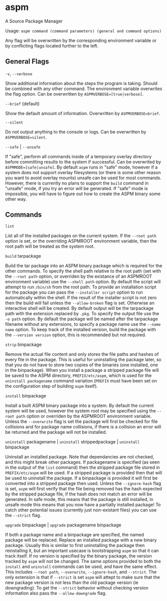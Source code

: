 # aspm
A Source Package Manager

Usage: `aspm command (command parameters) (general and command options)`

Any flag will be overwritten by the corresponding environment variable or by conflicting flags located further to the left.

## General Flags

`-v`, `--verbose`

Show additional information about the steps the program is taking. Should be combined with any other command. The environment variable overwrites the flag option. Can be overwritten by `ASPMVERBOSE=[true|verbose]`.

`--brief` (default)

Show the default amount of information. Overwritten by `ASPMVERBOSE=brief`.

`--silent`

Do not output anything to the console or logs. Can be overwritten by `ASPMVERBOSE=silent`.

`--safe` | `--unsafe`

If "safe", perform all commands inside of a temporary overlay directory before committing results to the system if successful. Can be overwrited by `ASPMMODE=[safe|unsafe]`. By default `aspm` runs in "safe" mode, however if a system does not support overlay filesystems (or there is some other reason you want to avoid overlay mounts) unsafe can be used for most commands. However, there is currently no plans to support the `build` command in "unsafe" mode, if you try an error will be generated. If "safe" mode is impossible, you will have to figure out how to create the ASPM binary some other way.

## Commands

`list`

List all of the installed packages on the current system. If the `--root path` option is set, or the overriding ASPMROOT environment variable, then the root path will be treated as the system root.

`build` tarpackage

Build the tar package into an ASPM binary package which is required for the other commands. To specify the shell path relative to the root path (set with the `--root path` option, or overriden by the existance of an ASPMROOT environment variable) use the `--shell path` option. By default the script will attempt to run `/bin/sh` from the root path. To provide an installation script for the package you can pass the `--installer script` option to run automatically within the shell. If the result of the installer script is not zero then the build will fail unless the `--allow-broken` flag is set. Otherwise an interactive shell will be created. By default output will be the tarpackage path with the extension replaced by `.pkg`. To specify the output file use the `-o path` option. By default the package will be named after the tarpackage filename without any extensions, to specify a package name use the `--name name` option. To keep track of the installed version, build the package with the `--version version` option, this is recommended but not required.

`strip` binpackage

Remove the actual file content and only stores the file paths and hashes of every file in the package. This is useful for uninstalling the package later, so that you do not have to store two copies of the binaries (one installed, one in the binpackage). When you install a package a stripped package file will be saved to the ASPM directory, `PREFIX/etc/aspm`, which is used for the `uninstall packagename` command variation (`PREFIX` must have been set on the configuration step of building `aspm` itself).

`install` binpackage

Install a built ASPM binary package into a system. By default the current system will be used, however the system root may be specified using the `--root path` option or overriden by the ASPMROOT environment variable. Unless the `--overwrite` flag is set the package will first be checked for file collisions and for package name collisions, if there is a collision an error will be returned and the package will not be installed.

`uninstall` packagename | `uninstall` strippedpackage | `uninstall` binpackage

Uninstall an installed package. Note that dependancies are not checked, and this might break other packages. If packagename is specified (as seen in the output of the `list` command) then the stripped package file stored in `PREFIX/etc/aspm` will be used. If a stripped package is provided then that will be used to uninstall the package. If a binpackage is provided it will first be converted into a stripped package then used. Unless the `--ignore-hash` flag is set, `aspm` will first verify that the file being removed has the hash expected by the stripped package file, if the hash does not match an error will be generated. In safe mode, this means that the package is still installed, in unsafe mode this means that you now have a partially installed package! To catch other potential issues (currently just non-existant files) you can use the `--strict` flag.

`upgrade` binpackage | `upgrade` packagename binpackage

If both a package name and a binpackage are specified, the named package will be replaced. Replace an installed package with a new binary package. Usually this is similar to first uninstalling the package then reinstalling it, but an important usecase is bootstrapping `aspm` so that it can track itself. If no version is specified by the binary package, the version tracked by `aspm` will not be changed. The same options provided to both the `install` and `uninstall` commands can be used, and have the same effect. This includes `--root path`, `--overwrite`, `--ignore-hash`, and `--strict`. The only extension is that if `--strict` is set `aspm` will attept to make sure that the new package version is not less than the old package version (ie downgrading). To get the `--strict` behavior without checking version information also pass the `--allow-downgrade` flag.